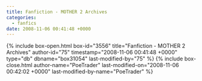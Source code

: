 ```yaml
---
title: Fanfiction - MOTHER 2 Archives
categories:
  - fanfics
date: 2008-11-06 00:41:48 +0000
---
```

{% include box-open.html box-id="3556" title="Fanfiction - MOTHER 2 Archives" author-id="75" timestamp="2008-11-06 00:41:48 +0000" type="db" dbname="box31054" last-modified-by="75" %}
<navigator group="Fanfics|Mother2" offdir="TRUE" /> <displaytor />
{% include box-close.html author-name="PoeTrader" last-modified-on="2008-11-06 00:42:02 +0000" last-modified-by-name="PoeTrader" %}
